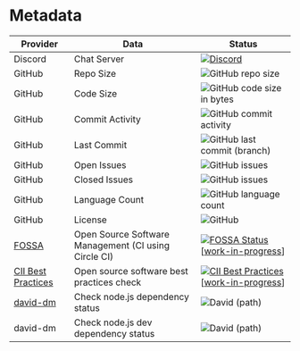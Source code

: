 # Metadata

| Provider                                                                                                        | Data                                                 | Status                                                                                                                                                                                                                                                                                                                                                                                   |
| --------------------------------------------------------------------------------------------------------------- | ---------------------------------------------------- | ---------------------------------------------------------------------------------------------------------------------------------------------------------------------------------------------------------------------------------------------------------------------------------------------------------------------------------------------------------------------------------------- |
| Discord                                                                                                         | Chat Server                                          | [![Discord](https://img.shields.io/discord/611637065913729036)](https://discord.gg/bv5FU8t)                                                                                                                                                                                                                                                                                              |
| GitHub                                                                                                          | Repo Size                                            | ![GitHub repo size](https://img.shields.io/github/repo-size/computer-science-engineering/learning-computer-science)                                                                                                                                                                                                                                                                      |
| GitHub                                                                                                          | Code Size                                            | ![GitHub code size in bytes](https://img.shields.io/github/languages/code-size/computer-science-engineering/learning-computer-science)                                                                                                                                                                                                                                                   |
| GitHub                                                                                                          | Commit Activity                                      | ![GitHub commit activity](https://img.shields.io/github/commit-activity/m/computer-science-engineering/learning-computer-science)                                                                                                                                                                                                                                                        |
| GitHub                                                                                                          | Last Commit                                          | ![GitHub last commit (branch)](https://img.shields.io/github/last-commit/computer-science-engineering/learning-computer-science/master)                                                                                                                                                                                                                                                  |
| GitHub                                                                                                          | Open Issues                                          | ![GitHub issues](https://img.shields.io/github/issues-raw/computer-science-engineering/learning-computer-science)                                                                                                                                                                                                                                                                        |
| GitHub                                                                                                          | Closed Issues                                        | ![GitHub issues](https://img.shields.io/github/issues-closed/computer-science-engineering/learning-computer-science)                                                                                                                                                                                                                                                                     |
| GitHub                                                                                                          | Language Count                                       | ![GitHub language count](https://img.shields.io/github/languages/count/computer-science-engineering/learning-computer-science)                                                                                                                                                                                                                                                           |
| GitHub                                                                                                          | License                                              | ![GitHub](https://img.shields.io/github/license/computer-science-engineering/learning-computer-science)                                                                                                                                                                                                                                                                                  |
| [FOSSA](https://fossa.com/)                                                                                     | Open Source Software Management (CI using Circle CI) | [![FOSSA Status](https://app.fossa.com/api/projects/git%2Bgithub.com%2Fcomputer-science-engineering%2Flearning-computer-science.svg?type=shield)](https://app.fossa.com/projects/git%2Bgithub.com%2Fcomputer-science-engineering%2Flearning-computer-science?ref=badge_shield) [[work-in-progress](https://github.com/computer-science-engineering/learning-computer-science/issues/53)] |
| [CII Best Practices](https://bestpractices.coreinfrastructure.org/en)                                           | Open source software best practices check            | [![CII Best Practices](https://bestpractices.coreinfrastructure.org/projects/4347/badge)](https://bestpractices.coreinfrastructure.org/projects/4347) [[work-in-progress](https://github.com/computer-science-engineering/learning-computer-science/issues/82)]                                                                                                                          |
| [david-dm](https://david-dm.org/computer-science-engineering/learning-computer-science?path=website-react-next) | Check node.js dependency status                      | ![David (path)](https://img.shields.io/david/computer-science-engineering/learning-computer-science?path=website-react-next)                                                                                                                                                                                                                                                             |
| david-dm                                                                                                        | Check node.js dev dependency status                  | ![David (path)](https://img.shields.io/david/computer-science-engineering/learning-computer-science?path=website-react-next&type=dev)                                                                                                                                                                                                                                                    |
